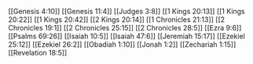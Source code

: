[[Genesis 4:10]]
[[Genesis 11:4]]
[[Judges 3:8]]
[[1 Kings 20:13]]
[[1 Kings 20:22]]
[[1 Kings 20:42]]
[[2 Kings 20:14]]
[[1 Chronicles 21:13]]
[[2 Chronicles 19:1]]
[[2 Chronicles 25:15]]
[[2 Chronicles 28:5]]
[[Ezra 9:6]]
[[Psalms 69:26]]
[[Isaiah 10:5]]
[[Isaiah 47:6]]
[[Jeremiah 15:17]]
[[Ezekiel 25:12]]
[[Ezekiel 26:2]]
[[Obadiah 1:10]]
[[Jonah 1:2]]
[[Zechariah 1:15]]
[[Revelation 18:5]]

